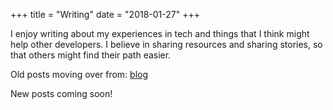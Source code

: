 +++
title = "Writing"
date = "2018-01-27"
+++

I enjoy writing about my experiences in tech and things that I think might help other developers. I believe in sharing resources and sharing stories, so that others might find their path easier. 

Old posts moving over from: [blog](https://michellejl.github.io/blog/)

New posts coming soon!